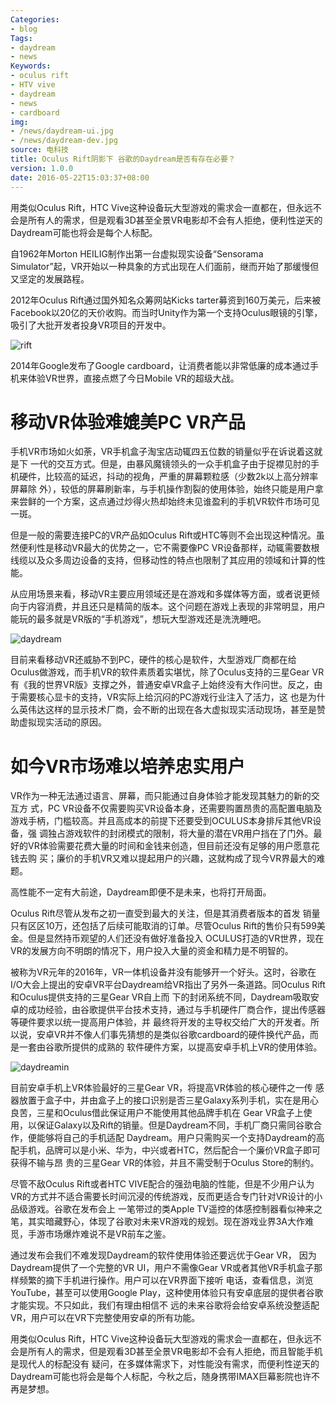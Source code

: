 ```yaml
---
Categories:
- blog
Tags:
- daydream
- news
Keywords:
- oculus rift
- HTV vive
- daydream
- news
- cardboard
img:
- /news/daydream-ui.jpg
- /news/daydream-dev.jpg
source: 电科技
title: Oculus Rift阴影下 谷歌的Daydream是否有存在必要？
version: 1.0.0
date: 2016-05-22T15:03:37+08:00
---
```


用类似Oculus Rift，HTC Vive这种设备玩大型游戏的需求会一直都在，但永远不会是所有人的需求，但是观看3D甚至全景VR电影却不会有人拒绝，便利性逆天的Daydream可能也将会是每个人标配。

自1962年Morton HEILIG制作出第一台虚拟现实设备“Sensorama Simulator”起，VR开始以一种具象的方式出现在人们面前，继而开始了那缓慢但又坚定的发展路程。

2012年Oculus Rift通过国外知名众筹网站Kicks tarter募资到160万美元，后来被Facebook以20亿的天价收购。而当时Unity作为第一个支持Oculus眼镜的引擎，吸引了大批开发者投身VR项目的开发中。

![rift](http://a.hiphotos.baidu.com/news/w%3D638/sign=7659e1dbb1003af34dbadf630d2bc619/a2cc7cd98d1001e9798b15ddbf0e7bec55e797a8.jpg)

2014年Google发布了Google cardboard，让消费者能以非常低廉的成本通过手机来体验VR世界，直接点燃了今日Mobile VR的超级大战。

# 移动VR体验难媲美PC VR产品

手机VR市场如火如荼，VR手机盒子淘宝店动辄四五位数的销量似乎在诉说着这就是下 一代的交互方式。但是，由暴风魔镜领头的一众手机盒子由于捉襟见肘的手机硬件，比较高的延迟，抖动的视角，严重的屏幕颗粒感（少数2k以上高分辨率屏幕除 外），较低的屏幕刷新率，与手机操作割裂的使用体验，始终只能是用户拿来尝鲜的一个方案，这点通过炒得火热却始终未见谁盈利的手机VR软件市场可见一斑。

但是一般的需要连接PC的VR产品如Oculus Rift或HTC等则不会出现这种情况。虽然便利性是移动VR最大的优势之一，它不需要像PC VR设备那样，动辄需要数根线缆以及众多周边设备的支持，但移动性的特点也限制了其应用的领域和计算的性能。

从应用场景来看，移动VR主要应用领域还是在游戏和多媒体等方面，或者说更倾向于内容消费，并且还只是精简的版本。这个问题在游戏上表现的非常明显，用户能玩的最多就是VR版的“手机游戏”，想玩大型游戏还是洗洗睡吧。

![daydream](http://g.hiphotos.baidu.com/news/w%3D638/sign=319891207a1ed21b79c92de6956fddae/83025aafa40f4bfb4de19e86044f78f0f736182a.jpg)

目前来看移动VR还威胁不到PC，硬件的核心是软件，大型游戏厂商都在给 Oculus做游戏，而手机VR的软件素质着实堪忧，除了Oculus支持的三星Gear VR有《我的世界VR版》支撑之外，普通安卓VR盒子上始终没有大作问世。反之，由于需要核心显卡的支持，VR实际上给沉闷的PC游戏行业注入了活力，这 也是为什么英伟达这样的显示技术厂商，会不断的出现在各大虚拟现实活动现场，甚至是赞助虚拟现实活动的原因。

# 如今VR市场难以培养忠实用户

VR作为一种无法通过语言、屏幕，而只能通过自身体验才能发现其魅力的新的交互方 式，PC VR设备不仅需要购买VR设备本身，还需要购置昂贵的高配置电脑及游戏手柄，门槛较高。并且高成本的前提下还要受到OCULUS本身排斥其他VR设备，强 调独占游戏软件的封闭模式的限制，将大量的潜在VR用户挡在了门外。最好的VR体验需要花费大量的时间和金钱来创造，但目前还没有足够的用户愿意花钱去购 买；廉价的手机VR又难以提起用户的兴趣，这就构成了现今VR界最大的难题。

高性能不一定有大前途，Daydream即便不是未来，也将打开局面。

Oculus Rift尽管从发布之初一直受到最大的关注，但是其消费者版本的首发 销量只有区区10万，还包括了后续可能取消的订单。尽管Oculus Rift的售价只有599美金。但是显然持币观望的人们还没有做好准备投入 OCULUS打造的VR世界，现在VR的发展方向不明朗的情况下，用户投入大量的资金和精力是不明智的。

被称为VR元年的2016年，VR一体机设备并没有能够开一个好头。这时，谷歌在 I/O大会上提出的安卓VR平台Daydream给VR指出了另外一条道路。同Oculus Rift和Oculus提供支持的三星Gear VR自上而 下的封闭系统不同，Daydream吸取安卓的成功经验，由谷歌提供平台技术支持，通过与手机硬件厂商合作，提出传感器等硬件要求以统一提高用户体验，并 最终将开发的主导权交给广大的开发者。所以说，安卓VR并不像人们事先猜想的是类似谷歌cardboard的硬件换代产品，而是一套由谷歌所提供的成熟的 软件硬件方案，以提高安卓手机上VR的使用体验。

![daydreamin](http://h.hiphotos.baidu.com/news/w%3D638/sign=67e4f62cc4fdfc03e578e0bbec3e87a9/43a7d933c895d1430253e4f174f082025aaf073e.jpg)

目前安卓手机上VR体验最好的三星Gear VR，将提高VR体验的核心硬件之一传 感器放置于盒子中，并由盒子上的接口识别是否三星Galaxy系列手机，实在是用心良苦，三星和Oculus借此保证用户不能使用其他品牌手机在 Gear VR盒子上使用，以保证Galaxy以及Rift的销量。但是Daydream不同，手机厂商只需同谷歌合作，便能够将自己的手机适配 Daydream。用户只需购买一个支持Daydream的高配手机，品牌可以是小米、华为，中兴或者HTC，然后配合一个廉价VR盒子即可获得不输与昂 贵的三星Gear VR的体验，并且不需受制于Oculus Store的制约。

尽管不敌Oculus Rift或者HTC VIVE配合的强劲电脑的性能，但是不少用户认为VR的方式并不适合需要长时间沉浸的传统游戏，反而更适合专门针对VR设计的小品级游戏。谷歌在发布会上 一笔带过的类Apple TV遥控的体感控制器看似神来之笔，其实暗藏野心，体现了谷歌对未来VR游戏的规划。现在游戏业界3A大作难觅，手游市场爆炸难说不是VR前车之鉴。

通过发布会我们不难发现Daydream的软件使用体验还要远优于Gear VR， 因为Daydream提供了一个完整的VR UI，用户不需像Gear VR或者其他VR手机盒子那样频繁的摘下手机进行操作。用户可以在VR界面下接听 电话，查看信息，浏览YouTube，甚至可以使用Google Play，这种使用体验只有安卓底层的提供者谷歌才能实现。不只如此，我们有理由相信不 远的未来谷歌将会给安卓系统没整适配VR，用户可以在VR下完整使用安卓的所有功能。

用类似Oculus Rift，HTC Vive这种设备玩大型游戏的需求会一直都在，但永远不会是所有人的需求，但是观看3D甚至全景VR电影却不会有人拒绝，而且智能手机是现代人的标配没有 疑问，在多媒体需求下，对性能没有需求，而便利性逆天的Daydream可能也将会是每个人标配，今秋之后，随身携带IMAX巨幕影院也许不再是梦想。
